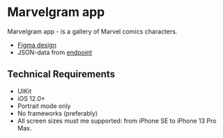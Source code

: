 # Marvelgram app

Marvelgram app - is a gallery of Marvel comics characters.

- [Figma design](https://www.figma.com/file/CDlyQFPB1BsuixWRuNhSyw/Marvel-Test-Task-iOS?node-id=0%3A1)
- JSON-data from [endpoint](https://static.upstarts.work/tests/marvelgram/klsZdDg50j2.json)


## Technical Requirements

- UIKit
- iOS 12.0+
- Portrait mode only
- No frameworks (preferably)
- All screen sizes must me supported: from iPhone SE to iPhone 13 Pro Max.
